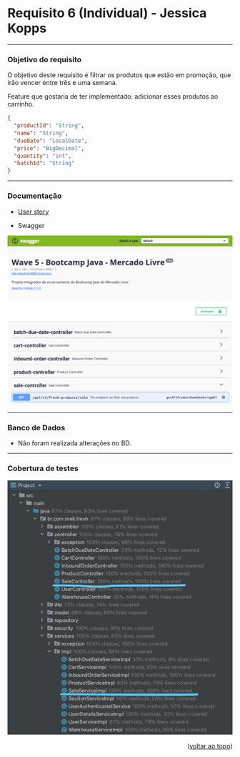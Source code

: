 # Requisito 6 (Individual) - Jessica Kopps

---
### Objetivo do requisito

O objetivo deste requisito é filtrar os produtos que estão em promoção, que irão vencer entre três e uma semana.

Feature que gostaria de ter implementado: adicionar esses produtos ao carrinho.

```json
{
  "productId": "String",
  "name": "String",
  "dueDate": "LocalDate",
  "price": "BigDecimal",
  "quantity": "int",
  "batchId": "String"
}
```

---
### Documentação

- [User story](./doc/Requisito6-UserStory-jkopps.docx)

- Swagger

![Swagger](./screenshots/swagger.png)



---
### Banco de Dados

- Não foram realizada alterações no BD.

---
### Cobertura de testes

![Testes](./screenshots/testes.png)

<p align="right">(<a href="#top">voltar ao topo</a>)</p>
